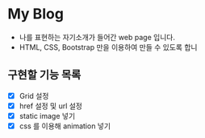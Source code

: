 # My Blog
- 나를 표현하는 자기소개가 들어간 web page 입니다.
- HTML, CSS, Bootstrap 만을 이용하여 만들 수 있도록 합니

## 구현할 기능 목록
- [x] Grid 설정 
- [x] href 설정 및 url 설정
- [x] static image 넣기
- [x] css 를 이용해 animation 넣기
